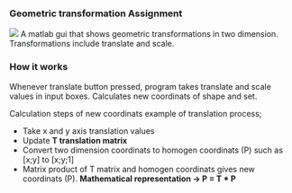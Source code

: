 ### Geometric transformation Assignment
![](https://imgur.com/a/wRBCd4q)
A matlab gui that shows geometric transformations in two dimension. Transformations include translate and scale. 

### How it works
Whenever translate button pressed, program takes translate and scale values in input boxes. Calculates new coordinats of shape and set.

Calculation steps of new coordinats example of translation process;
- Take x and y axis translation values
- Update **T  translation matrix**
- Convert two dimension coordinats to homogen coordinats (P) such as [x;y] to [x;y;1]
- Matrix product of T matrix and homogen coordinats gives new coordinats (P).
**Mathematical representation -> P = T * P**
